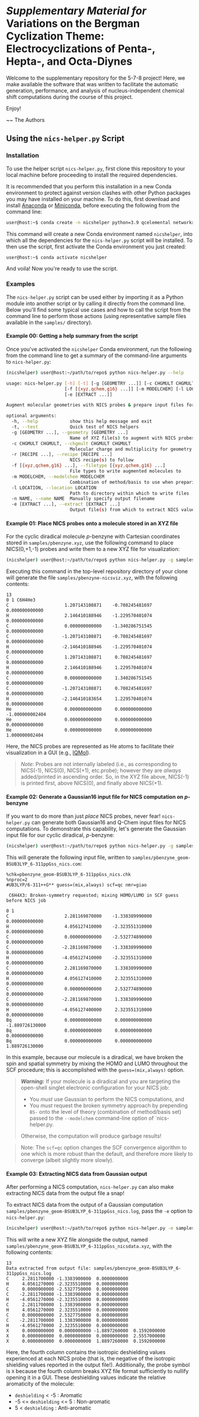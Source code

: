 _Supplementary Material for_ Variations on the Bergman Cyclization Theme: Electrocyclizations of Penta-, Hepta-, and Octa-Diynes
===================================================================================================

Welcome to the supplementary repository for the 5-7-8 project! Here, we make
available the software that was written to facilitate the automatic generation,
performance, and analysis of nucleus-independent chemical shift computations
during the course of this project. 

Enjoy!

~~ The Authors


## Using the `nics-helper.py` Script

### Installation

To use the helper script `nics-helper.py`, first clone this repository to
your local machine before proceeding to install the required dependencies.

It is recommended that you perform this installation in a new Conda environment
to protect against version clashes with other Python packages you may have
installed on your machine. To do this, first download and install
[Anaconda](https://www.anaconda.com/products/distribution) or
[Miniconda](https://docs.conda.io/en/latest/miniconda.html), before executing
the following from the command line:

```bash
user@host:~$ conda create -n nicshelper python=3.9 qcelemental networkx -c conda-forge
```

This command will create a new Conda environment named `nicshelper`, into which
all the dependencies for the `nics-helper.py` script will be installed. To then
use the script, first activate the Conda environment you just created:

```bash
user@host:~$ conda activate nicshelper
```

And voila! Now you're ready to use the script.

### Examples

The `nics-helper.py` script can be used either by importing it as a Python
module into another script or by calling it directly from the command line.
Below you'll find some typical use cases and how to call the script from the
command line to perform those actions (using representative sample files 
available in the `samples/` directory).

#### Example 00: Getting a help summary from the script

Once you've activated the `nicshelper` Conda environment, run the following
from the command line to get a summary of the command-line arguments to
`nics-helper.py`:

```bash
(nicshelper) user@host:~/path/to/repo$ python nics-helper.py --help

usage: nics-helper.py [-h] [-t] [-g [GEOMETRY ...]] [-c CHGMULT CHGMULT] [-r [RECIPE ...]]
                      [-f [{xyz,qchem,g16} ...]] [-m MODELCHEM] [-l LOCATION] [-n NAME]
                      [-e [EXTRACT ...]]

Augment molecular geometries with NICS probes & prepare input files for NICS computation.

optional arguments:
  -h, --help            show this help message and exit
  -t, --test            Quick test of NICS helpers
  -g [GEOMETRY ...], --geometry [GEOMETRY ...]
                        Name of XYZ file(s) to augment with NICS probes
  -c CHGMULT CHGMULT, --chgmult CHGMULT CHGMULT
                        Molecular charge and multiplicity for geometry
  -r [RECIPE ...], --recipe [RECIPE ...]
                        NICS recipe(s) to follow
  -f [{xyz,qchem,g16} ...], --filetype [{xyz,qchem,g16} ...]
                        File types to write augmented molecules to
  -m MODELCHEM, --modelchem MODELCHEM
                        Combination of method/basis to use when preparing input file(s)
  -l LOCATION, --location LOCATION
                        Path to directory within which to write files
  -n NAME, --name NAME  Manually specify output filename
  -e [EXTRACT ...], --extract [EXTRACT ...]
                        Output file(s) from which to extract NICS values
```

#### Example 01: Place NICS probes onto a molecule stored in an XYZ file

For the cyclic diradical molecule _p_-benzyne with Cartesian coordinates stored
in `samples/pbenzyne.xyz`, use the following command to place NICS(0,+1,-1)
probes and write them to a new XYZ file for visualization:

```bash
(nicshelper) user@host:~/path/to/repo$ python nics-helper.py -g samples/pbenzyne.xyz -r isosimple -f xyz -l samples/
```

Executing this command in the top-level repository directory of your clone will
generate the file `samples/pbenzyne-nicsviz.xyz`, with the following contents:

```
13
0 1 C6H4He3
C                     1.207143108871    -0.708245481697     0.000000000000
H                     2.146410188946    -1.229570401074     0.000000000000
C                     0.000000000000    -1.340286751545     0.000000000000
C                    -1.207143108871    -0.708245481697     0.000000000000
H                    -2.146410188946    -1.229570401074     0.000000000000
C                     1.207143108871     0.708245481697     0.000000000000
H                     2.146410188946     1.229570401074     0.000000000000
C                     0.000000000000     1.340286751545     0.000000000000
C                    -1.207143108871     0.708245481697     0.000000000000
H                    -2.146410183654     1.229570401074     0.000000000000
He                    0.000000000000     0.000000000000    -1.000000002404
He                    0.000000000000     0.000000000000     0.000000000000
He                    0.000000000000     0.000000000000     1.000000002404
```

Here, the NICS probes are represented as He atoms to facilitate their
visualization in a GUI (e.g., [IQMol](http://iqmol.org/downloads.html)).

>*Note*: Probes are not internally labeled (i.e., as corresponding to NICS(-1),
>NICS(0), NICS(+1), etc.probe); however they are _always_ added/printed in
>ascending order. So, in the XYZ file above, NICS(-1) is printed first, above
>NICS(0), and finally above NICS(+1).

#### Example 02: Generate a Gaussian16 input file for NICS computation on _p_-benzyne

If you want to do more than just _place_ NICS probes, never fear!
`nics-helper.py` can generate both Gaussian16 and Q-Chem input files for NICS
computations. To demonstrate this capability, let's generate the Gaussian input
file for our cyclic diradical, _p_-benzyne:

```bash
(nicshelper) user@host:~/path/to/repo$ python nics-helper.py -g samples/pbenzyne.xyz -r isosimple -f g16 -c 0 1 -m BS-UB3LYP/6-311++G** -l samples/
```

This will generate the following input file, written to `samples/pbenzyne_geom-BSUB3LYP_6-311ppGss_nics.com`:

```
%chk=pbenzyne_geom-BSUB3LYP_6-311ppGss_nics.chk
%nproc=2
#UB3LYP/6-311++G** guess=(mix,always) scf=qc nmr=giao

 C6H4X3: Broken-symmetry requested; mixing HOMO/LUMO in SCF guess before NICS job

0 1
C                     2.281169870000    -1.338389990000     0.000000000000
H                     4.056127410000    -2.323551310000     0.000000000000
C                     0.000000000000    -2.532774890000     0.000000000000
C                    -2.281169870000    -1.338389990000     0.000000000000
H                    -4.056127410000    -2.323551310000     0.000000000000
C                     2.281169870000     1.338389990000     0.000000000000
H                     4.056127410000     2.323551310000     0.000000000000
C                     0.000000000000     2.532774890000     0.000000000000
C                    -2.281169870000     1.338389990000     0.000000000000
H                    -4.056127400000     2.323551310000     0.000000000000
Bq                    0.000000000000     0.000000000000    -1.889726130000
Bq                    0.000000000000     0.000000000000     0.000000000000
Bq                    0.000000000000     0.000000000000     1.889726130000

```

In this example, because our molecule is a diradical, we have broken the spin
and spatial symmetry by mixing the HOMO and LUMO throughout the SCF procedure;
this is accomplished with the `guess=(mix,always)` option.

>***Warning:*** If your molecule is a diradical and you are targeting the open-shell
>singlet electronic configuration for your NICS job:
>    * You _must_ use Gaussian to perform the NICS computations, and
>    * You _must_ request the broken symmetry approach by prepending `BS-` onto
>    the level of theory (combination of method/basis set) passed to the
>    `--modelchem` command-line option of `nics-helper.py.
>
>Otherwise, the computation will produce garbage results!

>Note: The `scf=qc` option changes the SCF convergence algorithm to one which is
>more robust than the default, and therefore more likely to converge (albeit
>slightly more slowly).

#### Example 03: Extracting NICS data from Gaussian output

After performing a NICS computation, `nics-helper.py` can also make extracting NICS
data from the output file a snap!

To extract NICS data from the output of a Gaussian computation
`samples/pbenzyne_geom-BSUB3LYP_6-311ppGss_nics.log`, pass the `-e` option to
`nics-helper.py`:

```bash
(nicshelper) user@host:~/path/to/repo$ python nics-helper.py -e samples/pbenzyne_geom-BSUB3LYP_6-311ppGss_nics.log
```

This will write a new XYZ file alongside the output, named
`samples/pbenzyne_geom-BSUB3LYP_6-311ppGss_nicsdata.xyz`, with the following
contents:

```
13
Data extracted from output file: samples/pbenzyne_geom-BSUB3LYP_6-311ppGss_nics.log
C     2.2811700000 -1.3383900000  0.0000000000
H     4.0561270000 -2.3235510000  0.0000000000
C     0.0000000000 -2.5327750000  0.0000000000
C    -2.2811700000 -1.3383900000  0.0000000000
H    -4.0561270000 -2.3235510000  0.0000000000
C     2.2811700000  1.3383900000  0.0000000000
H     4.0561270000  2.3235510000  0.0000000000
C     0.0000000000  2.5327750000  0.0000000000
C    -2.2811700000  1.3383900000  0.0000000000
H    -4.0561270000  2.3235510000  0.0000000000
X     0.0000000000  0.0000000000 -1.8897260000  0.1592000000
X     0.0000000000  0.0000000000  0.0000000000  2.5557000000
X     0.0000000000  0.0000000000  1.8897260000  0.1592000000
```

Here, the fourth column contains the isotropic deshielding values experienced
at each NICS probe (that is, the negative of the isotropic shielding values
reported in the output file!). Additionally, the probe symbol is `X` because
the fourth column breaks XYZ file format sufficiently to nullify opening it in
a GUI.  These deshielding values indicate the relative aromaticity of the
molecule:
* `deshielding` < -5 : Aromatic
* -5 <= `deshielding` <= 5 : Non-aromatic
* 5 < `deshielding` : Anti-aromatic


